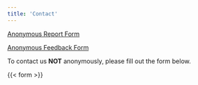 ```yaml
---
title: 'Contact'
---
```

[Anonymous Report Form](https://forms.gle/ZS24iQNvroF98vyJ8)

[Anonymous Feedback Form](https://forms.gle/ps8pGEDBKsYZkz598)

To contact us **NOT** anonymously, please fill out the form below.

{{< form >}}
